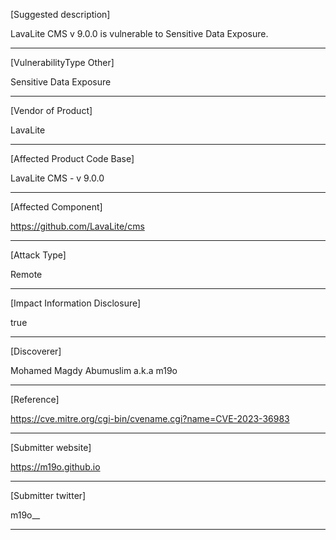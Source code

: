 [Suggested description]

LavaLite CMS v 9.0.0 is vulnerable to Sensitive Data Exposure.

------------------------------------------
[VulnerabilityType Other]

Sensitive Data Exposure
 
------------------------------------------
[Vendor of Product]

LavaLite

------------------------------------------
[Affected Product Code Base]

LavaLite CMS - v 9.0.0

------------------------------------------
[Affected Component]

https://github.com/LavaLite/cms

------------------------------------------
[Attack Type]

Remote

------------------------------------------
[Impact Information Disclosure]

true
 
------------------------------------------
[Discoverer]

Mohamed Magdy Abumuslim a.k.a m19o

------------------------------------------
[Reference]

https://cve.mitre.org/cgi-bin/cvename.cgi?name=CVE-2023-36983

------------------------------------------
[Submitter website]

https://m19o.github.io

------------------------------------------
[Submitter twitter] 

m19o__

------------------------------------------


